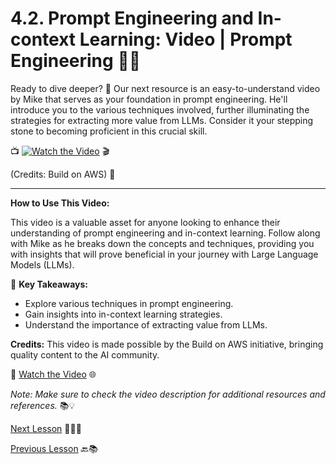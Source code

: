 # 4.2. **Prompt Engineering and In-context Learning: Video | Prompt Engineering** 🚀🎥

Ready to dive deeper? 🌊 Our next resource is an easy-to-understand video by Mike that serves as your foundation in prompt engineering. He'll introduce you to the various techniques involved, further illuminating the strategies for extracting more value from LLMs. Consider it your stepping stone to becoming proficient in this crucial skill.

📺 [![Watch the Video](https://img.youtube.com/vi/RIOqmpK5l3k/0.jpg)](https://youtu.be/RIOqmpK5l3k) 🎬


(Credits: Build on AWS) 🎉

---

**How to Use This Video:**

This video is a valuable asset for anyone looking to enhance their understanding of prompt engineering and in-context learning. Follow along with Mike as he breaks down the concepts and techniques, providing you with insights that will prove beneficial in your journey with Large Language Models (LLMs).

🚀 **Key Takeaways:**
- Explore various techniques in prompt engineering.
- Gain insights into in-context learning strategies.
- Understand the importance of extracting value from LLMs.

**Credits:** This video is made possible by the Build on AWS initiative, bringing quality content to the AI community.

🎥 [Watch the Video](https://youtu.be/RIOqmpK5l3k) 🌐

*Note: Make sure to check the video description for additional resources and references.* 📚💡


[Next Lesson](https://github.com/gtech-mulearn/Pathway-AI-Bootcamp/blob/main/Task-3.md) 📖👣🔜

[Previous Lesson](https://github.com/gtech-mulearn/Pathway-AI-Bootcamp/blob/main/Prompt%20Engineering%20Part-1.md) 🔙📚
